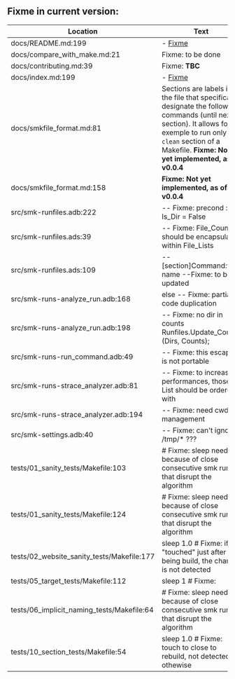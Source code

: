 Fixme in current version:
-------------------------

Location | Text
---------|-----
docs/README.md:199|  - [Fixme](fixme.md)
docs/compare_with_make.md:21|Fixme: to be done
docs/contributing.md:39|Fixme: **TBC**
docs/index.md:199|  - [Fixme](fixme.md)
docs/smkfile_format.md:81|Sections are labels in the file that specificaly designate the following commands (until next section). It allows for exemple to run only the `clean` section of a Makefile. **Fixme: Not yet implemented, as of v0.0.4**  
docs/smkfile_format.md:158|   **Fixme: Not yet implemented, as of v0.0.4**
src/smk-runfiles.adb:222|            -- Fixme: precond : Is_Dir = False
src/smk-runfiles.ads:39|   -- Fixme: File_Counts should be encapsulated within File_Lists
src/smk-runfiles.ads:109|   -- [section]Command:file name --Fixme: to be updated
src/smk-runs-analyze_run.adb:168|            else -- Fixme: partial code duplication
src/smk-runs-analyze_run.adb:198|   -- Fixme: no dir in counts   Runfiles.Update_Counts (Dirs, Counts);
src/smk-runs-run_command.adb:49|      -- Fixme: this escaping is not portable
src/smk-runs-strace_analyzer.adb:81|   -- Fixme: to increase performances, those List should be ordered with
src/smk-runs-strace_analyzer.adb:194|         -- Fixme: need cwd management
src/smk-settings.adb:40|                                              -- Fixme: can't ignore /tmp/* ???
tests/01_sanity_tests/Makefile:103|	# Fixme: sleep needed because of close consecutive smk run that disrupt the algorithm
tests/01_sanity_tests/Makefile:124|	# Fixme: sleep needed because of close consecutive smk run that disrupt the algorithm
tests/02_website_sanity_tests/Makefile:177|	sleep 1.0 # Fixme: if "touched" just after being build, the change is not detected
tests/05_target_tests/Makefile:112|	sleep 1 # Fixme:
tests/06_implicit_naming_tests/Makefile:64|	# Fixme: sleep needed because of close consecutive smk run that disrupt the algorithm
tests/10_section_tests/Makefile:54|	sleep 1.0 # Fixme: touch to close to rebuild, not detected othewise
